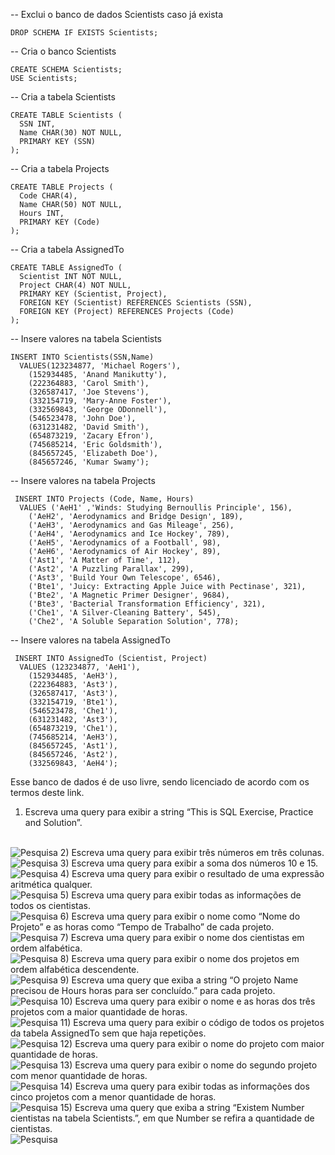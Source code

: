 
-- Exclui o banco de dados Scientists caso já exista
```
DROP SCHEMA IF EXISTS Scientists;
```
-- Cria o banco Scientists
```
CREATE SCHEMA Scientists;
USE Scientists;
```

-- Cria a tabela Scientists
```
CREATE TABLE Scientists (
  SSN INT,
  Name CHAR(30) NOT NULL,
  PRIMARY KEY (SSN)
);
```
-- Cria a tabela Projects
```
CREATE TABLE Projects (
  Code CHAR(4),
  Name CHAR(50) NOT NULL,
  Hours INT,
  PRIMARY KEY (Code)
);
```
-- Cria a tabela AssignedTo
```
CREATE TABLE AssignedTo (
  Scientist INT NOT NULL,
  Project CHAR(4) NOT NULL,
  PRIMARY KEY (Scientist, Project),
  FOREIGN KEY (Scientist) REFERENCES Scientists (SSN),
  FOREIGN KEY (Project) REFERENCES Projects (Code)
);
```

-- Insere valores na tabela Scientists
```
INSERT INTO Scientists(SSN,Name)
  VALUES(123234877, 'Michael Rogers'),
    (152934485, 'Anand Manikutty'),
    (222364883, 'Carol Smith'),
    (326587417, 'Joe Stevens'),
    (332154719, 'Mary-Anne Foster'),
    (332569843, 'George ODonnell'),
    (546523478, 'John Doe'),
    (631231482, 'David Smith'),
    (654873219, 'Zacary Efron'),
    (745685214, 'Eric Goldsmith'),
    (845657245, 'Elizabeth Doe'),
    (845657246, 'Kumar Swamy');
```
-- Insere valores na tabela Projects
```
 INSERT INTO Projects (Code, Name, Hours)
  VALUES ('AeH1' ,'Winds: Studying Bernoullis Principle', 156),
    ('AeH2', 'Aerodynamics and Bridge Design', 189),
    ('AeH3', 'Aerodynamics and Gas Mileage', 256),
    ('AeH4', 'Aerodynamics and Ice Hockey', 789),
    ('AeH5', 'Aerodynamics of a Football', 98),
    ('AeH6', 'Aerodynamics of Air Hockey', 89),
    ('Ast1', 'A Matter of Time', 112),
    ('Ast2', 'A Puzzling Parallax', 299),
    ('Ast3', 'Build Your Own Telescope', 6546),
    ('Bte1', 'Juicy: Extracting Apple Juice with Pectinase', 321),
    ('Bte2', 'A Magnetic Primer Designer', 9684),
    ('Bte3', 'Bacterial Transformation Efficiency', 321),
    ('Che1', 'A Silver-Cleaning Battery', 545),
    ('Che2', 'A Soluble Separation Solution', 778);
```
-- Insere valores na tabela AssignedTo
```
 INSERT INTO AssignedTo (Scientist, Project)
  VALUES (123234877, 'AeH1'),
    (152934485, 'AeH3'),
    (222364883, 'Ast3'),
    (326587417, 'Ast3'),
    (332154719, 'Bte1'),
    (546523478, 'Che1'),
    (631231482, 'Ast3'),
    (654873219, 'Che1'),
    (745685214, 'AeH3'),
    (845657245, 'Ast1'),
    (845657246, 'Ast2'),
    (332569843, 'AeH4');
  ```
Esse banco de dados é de uso livre, sendo licenciado de acordo com os termos deste link.

1) Escreva uma query para exibir a string “This is SQL Exercise, Practice and Solution”.
<br>
<img src="img/ex1.png" alt="Pesquisa"/>
2) Escreva uma query para exibir três números em três colunas.
<br>
<img src="img/ex2.png" alt="Pesquisa"/>
3) Escreva uma query para exibir a soma dos números 10 e 15.
<br>
<img src="img/ex3.png" alt="Pesquisa"/>
4) Escreva uma query para exibir o resultado de uma expressão aritmética qualquer.
<br>
<img src="img/ex4.png" alt="Pesquisa"/>
5) Escreva uma query para exibir todas as informações de todos os cientistas.
<br>
<img src="img/ex5.png" alt="Pesquisa"/>
6) Escreva uma query para exibir o nome como “Nome do Projeto” e as horas como “Tempo de Trabalho” de cada projeto.
<br>
<img src="img/ex6.png" alt="Pesquisa"/>
7) Escreva uma query para exibir o nome dos cientistas em ordem alfabética.
<br>
<img src="img/ex7.png" alt="Pesquisa"/>
8) Escreva uma query para exibir o nome dos projetos em ordem alfabética descendente.
<br>
<img src="img/ex8.png" alt="Pesquisa"/>
9) Escreva uma query que exiba a string “O projeto Name precisou de Hours horas para ser concluído.” para cada projeto.
<br>
<img src="img/ex9.png" alt="Pesquisa"/>
10) Escreva uma query para exibir o nome e as horas dos três projetos com a maior quantidade de horas.
<br>
<img src="img/ex10.png" alt="Pesquisa"/>
11) Escreva uma query para exibir o código de todos os projetos da tabela AssignedTo sem que haja repetições.
<br>
<img src="img/ex11.png" alt="Pesquisa"/>
12) Escreva uma query para exibir o nome do projeto com maior quantidade de horas.
<br>
<img src="img/ex12.png" alt="Pesquisa"/>
13) Escreva uma query para exibir o nome do segundo projeto com menor quantidade de horas.
<br>
<img src="img/ex13.png" alt="Pesquisa"/>
14) Escreva uma query para exibir todas as informações dos cinco projetos com a menor quantidade de horas.
<br>
<img src="img/ex14.png" alt="Pesquisa"/>
15) Escreva uma query que exiba a string “Existem Number cientistas na tabela Scientists.”, em que Number se refira a quantidade de cientistas.
<br>
<img src="img/ex15.png" alt="Pesquisa"/>
